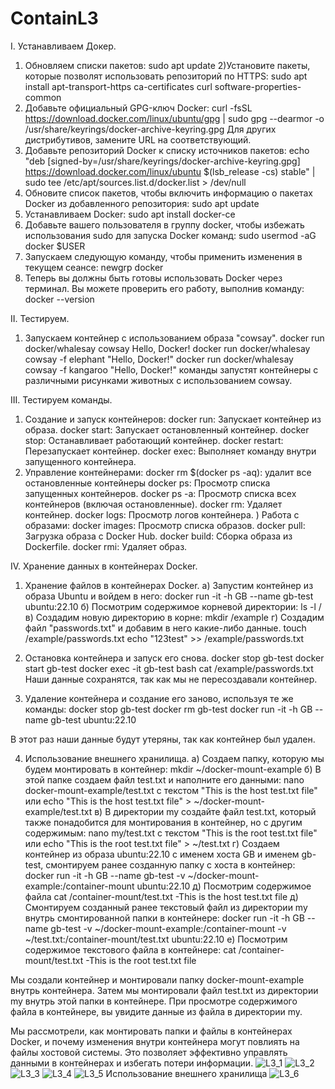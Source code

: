 # ContainL3

I. Устанавливаем Докер.
1) Обновляем списки пакетов:
  sudo apt update
2)Установите пакеты, которые позволят использовать репозиторий по HTTPS:
  sudo apt install apt-transport-https ca-certificates curl software-properties-common
3) Добавьте официальный GPG-ключ Docker:
  curl -fsSL https://download.docker.com/linux/ubuntu/gpg | sudo gpg --dearmor -o /usr/share/keyrings/docker-archive-keyring.gpg
Для других дистрибутивов, замените URL на соответствующий.
4) Добавьте репозиторий Docker к списку источников пакетов:
  echo "deb [signed-by=/usr/share/keyrings/docker-archive-keyring.gpg] https://download.docker.com/linux/ubuntu $(lsb_release -cs) stable" | sudo tee /etc/apt/sources.list.d/docker.list > /dev/null
5) Обновите список пакетов, чтобы включить информацию о пакетах Docker из добавленного репозитория:
  sudo apt update
6) Устанавливаем Docker:
  sudo apt install docker-ce
7) Добавьте вашего пользователя в группу docker, чтобы избежать использования sudo для запуска Docker команд:
  sudo usermod -aG docker $USER
8) Запускаем следующую команду, чтобы применить изменения в текущем сеансе:
  newgrp docker
9) Теперь вы должны быть готовы использовать Docker через терминал. Вы можете проверить его работу, выполнив команду:
  docker --version

II. Тестируем.
1) Запускаем контейнер с использованием образа "cowsay".
   docker run docker/whalesay cowsay Hello, Docker!
   docker run docker/whalesay cowsay -f elephant "Hello, Docker!"
   docker run docker/whalesay cowsay -f kangaroo "Hello, Docker!"
команды запустят контейнеры с различными рисунками животных с использованием cowsay.

III. Тестируем команды.
1) Создание и запуск контейнеров:
docker run: Запускает контейнер из образа.
docker start: Запускает остановленный контейнер.
docker stop: Останавливает работающий контейнер.
docker restart: Перезапускает контейнер.
docker exec: Выполняет команду внутри запущенного контейнера.
2) Управление контейнерами:
docker rm $(docker ps -aq): удалит все остановленные контейнеры
docker ps: Просмотр списка запущенных контейнеров.
docker ps -a: Просмотр списка всех контейнеров (включая остановленные).
docker rm: Удаляет контейнер.
docker logs: Просмотр логов контейнера.
) Работа с образами:
docker images: Просмотр списка образов.
docker pull: Загрузка образа с Docker Hub.
docker build: Сборка образа из Dockerfile.
docker rmi: Удаляет образ.

IV. Хранение данных в контейнерах Docker.
1) Хранение файлов в контейнерах Docker. 
  а) Запустим контейнер из образа Ubuntu и войдем в него:
    docker run -it -h GB --name gb-test ubuntu:22.10
  б) Посмотрим содержимое корневой директории:
    ls -l /
  в) Создадим новую директорию в корне:
    mkdir /example
  г) Создадим файл "passwords.txt" и добавим в него какие-либо данные.
    touch /example/passwords.txt
    echo "123test" >> /example/passwords.txt

2) Остановка контейнера и запуск его снова.
  docker stop gb-test
  docker start gb-test
  docker exec -it gb-test bash
  cat /example/passwords.txt
Наши данные сохранятся, так как мы не пересоздавали контейнер.

3) Удаление контейнера и создание его заново, используя те же команды:
  docker stop gb-test
  docker rm gb-test
  docker run -it -h GB --name gb-test ubuntu:22.10

В этот раз наши данные будут утеряны, так как контейнер был удален.

4) Использование внешнего хранилища.
  а) Создаем папку, которую мы будем монтировать в контейнер:
    mkdir ~/docker-mount-example
  б) В этой папке создаем файл test.txt и наполните его данными:
    nano docker-mount-example/test.txt с текстом "This is the host test.txt file" или
    echo "This is the host test.txt file" > ~/docker-mount-example/test.txt
   в) В директории my создайте файл test.txt, который также понадобится для монтирования в контейнер, но с другим
   содержимым:
     nano my/test.txt с текстом "This is the root test.txt file" или
     echo "This is the root test.txt file" > ~/test.txt
   г) Создаем контейнер из образа ubuntu:22.10 с именем хоста GB  и именем gb-test, смонтируем ранее созданную папку с
   хоста в контейнер:
    docker run -it -h GB --name gb-test -v ~/docker-mount-example:/container-mount ubuntu:22.10
   д) Посмотрим содержимое файла
     cat /container-mount/test.txt
     -This is the host test.txt file
   д) Смонтируем созданный ранее текстовый файл из директории my внутрь смонтированной папки в контейнере:
    docker run -it -h GB --name gb-test -v ~/docker-mount-example:/container-mount -v ~/test.txt:/container-mount/test.txt ubuntu:22.10
   е) Посмотрим содержимое текстового файла в контейнере:
  cat /container-mount/test.txt
  -This is the root test.txt file

Мы создали контейнер и монтировали папку docker-mount-example внутрь контейнера. Затем мы монтировали файл test.txt из  директории my внутрь этой папки в контейнере. При просмотре содержимого файла в контейнере, вы увидите данные из файла в директории my.
 
Мы рассмотрели, как монтировать папки и файлы в контейнерах Docker, и почему изменения внутри контейнера могут повлиять на файлы хостовой системы. Это позволяет эффективно управлять данными в контейнерах и избегать потери информации.
![L3_1](https://github.com/PavelE13/ContainL3/assets/94640966/a140ce7d-0817-43bf-bcf8-8fbeb727f6e5)
![L3_2](https://github.com/PavelE13/ContainL3/assets/94640966/7beb6cdb-69d2-48ae-9945-e8d4057509bf)
![L3_3](https://github.com/PavelE13/ContainL3/assets/94640966/c90ae90a-d2c2-4391-a30e-afcd485ea3d1)
![L3_4](https://github.com/PavelE13/ContainL3/assets/94640966/47c87c65-274a-4eb0-a329-dfc86e2c58f3)
![L3_5](https://github.com/PavelE13/ContainL3/assets/94640966/6e14fde4-2ab8-4289-8d00-b976f2b1bbcf)
Использование внешнего хранилища
![L3_6](https://github.com/PavelE13/ContainL3/assets/94640966/49bc88d5-e160-4e4a-8e60-b14e9e733a6b)
